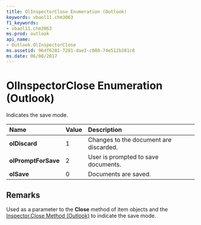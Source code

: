 ```yaml
---
title: OlInspectorClose Enumeration (Outlook)
keywords: vbaol11.chm3063
f1_keywords:
- vbaol11.chm3063
ms.prod: outlook
api_name:
- Outlook.OlInspectorClose
ms.assetid: 96df6281-7281-dae3-c088-74e512b381c8
ms.date: 06/08/2017
---
```



# OlInspectorClose Enumeration (Outlook)

Indicates the save mode.



|Name|Value|Description|
|:-----|:-----|:-----|
| **olDiscard**|1|Changes to the document are discarded.|
| **olPromptForSave**|2|User is prompted to save documents.|
| **olSave**|0|Documents are saved.|

## Remarks

Used as a parameter to the  **Close** method of item objects and the [Inspector.Close Method (Outlook)](Outlook.Inspector.Close(method).md) to indicate the save mode.


